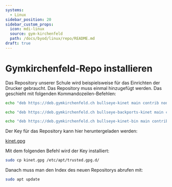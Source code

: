 ```yaml
---
systems:
  - Linux
sidebar_position: 20
sidebar_custom_props:
  icon: mdi-linux
  source: gym-kirchenfeld
  path: /docs/byod/linux/repo/README.md
draft: true
---
```


# Gymkirchenfeld-Repo installieren



Das Repository unserer Schule wird beispielsweise für das Einrichten der Drucker gebraucht. Das Repository muss einmal hinzugefügt werden. Das geschieht mit folgenden Kommandozeilen-Befehlen:

``` bash
echo "deb https://deb.gymkirchenfeld.ch bullseye-kinet main contrib non-free" | sudo tee /etc/apt/sources.list.d/kinet.list
```
``` bash
echo "deb https://deb.gymkirchenfeld.ch bullseye-backports-kinet main contrib non-free" | sudo tee -a /etc/apt/sources.list.d/kinet.list
```
``` bash
echo "deb https://deb.gymkirchenfeld.ch bullseye-kinet-bin main contrib non-free" | sudo tee -a /etc/apt/sources.list.d/kinet.list
```

Der Key für das Repository kann hier heruntergeladen werden:

[kinet.gpg](https://media.mygymer.ch/debian/kinet.gpg)

Mit dem folgenden Befehl wird der Key installiert:

``` bash
sudo cp kinet.gpg /etc/apt/trusted.gpg.d/
```

Danach muss man den Index des neuen Repositorys abrufen mit:

``` bash
sudo apt update
```
